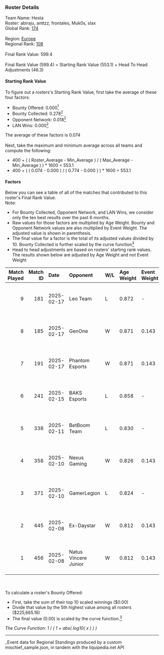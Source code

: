 ### Roster Details<br />
Team Name: Hesta<br />
Roster: abiraju, anttzz, frontales, Muk0s, slax<br />
Global Rank: [174](../../standings_global_2025_04_07.md)<br />
<br />
Region: [Europe]( ../../standings_europe_2025_04_07.md)<br />
Regional Rank: [108]( ../../standings_europe_2025_04_07.md)<br />
<br />
Final Rank Value:  599.4<br />
<br />
Final Rank Value (599.4) = Starting Rank Value (553.1) + Head To Head Adjustments (46.3)<br />

#### Starting Rank Value<br />
To figure out a rosters's Starting Rank Value, first take the average of these four factors:<br />
- Bounty Offered: 0.000[<sup>1</sup>](#table2)
- Bounty Collected: 0.278[<sup>2</sup>](#table1)
- Opponent Network: 0.018[<sup>2</sup>](#table1)
- LAN Wins: 0.000[<sup>2</sup>](#table1)

The average of these factors is 0.074<br />
<br />
Next, take the maximum and minimum average across all teams and compute the following:<br />
- 400 + ( ( Roster_Average - Min_Average ) / ( Max_Average - Min_Average ) ) * 1600 = 553.1
- 400 + ( ( 0.074 - 0.000 ) / ( 0.774 - 0.000 ) ) * 1600 = 553.1


#### Factors<br />
Below you can see a table of all of the matches that contributed to this roster's Final Rank Value.<br />
Note:<br />

- For Bounty Collected, Opponent Network, and LAN Wins, we consider only the ten best results over the past 6 months.
- Raw values for those factors are multiplied by Age Weight. Bounty and Opponent Network values are also multiplied by Event Weight. The adjusted value is shown in parenthesis.
- The final value for a factor is the total of its adjusted values divided by 10. Bounty Collected is further scaled by the curve function[<sup>3</sup>](#curveFunction)
- Head to head adjustments are based on rosters' starting rank values. The results shown below are adjusted by Age Weight and not Event Weight
<span id="table1"></span><br />


| Match Played | Match ID | Date       | Opponent             | W/L | Age Weight | Event Weight | Bounty Collected | Opponent Network | LAN Wins  | H2H Adj. | Roster                                  |
| -: | -: | :- | :- | :- | :- | :- | :- | :- | :- | -: | :- |
|            9 |      181 | 2025-02-17 | Leo Team             | L   | 0.872      | -            | -                | -                | -         |    -8.30 | abiraju, anttzz, frontales, Muk0s, slax |
|            8 |      185 | 2025-02-17 | GenOne               | W   | 0.871      | 0.143        | 0.007 (0.001)    | 0.362 (0.045)    | 0 (0.000) |    18.92 | abiraju, anttzz, frontales, Muk0s, slax |
|            7 |      191 | 2025-02-17 | Phantom Esports      | W   | 0.871      | 0.143        | 0.000 (0.000)    | 0.000 (0.000)    | 0 (0.000) |     7.10 | abiraju, anttzz, frontales, Muk0s, slax |
|            6 |      241 | 2025-02-15 | BAKS Esports         | L   | 0.858      | -            | -                | -                | -         |   -19.87 | abiraju, anttzz, frontales, Muk0s, slax |
|            5 |      338 | 2025-02-11 | BetBoom Team         | L   | 0.830      | -            | -                | -                | -         |    -2.99 | abiraju, anttzz, frontales, Muk0s, slax |
|            4 |      358 | 2025-02-10 | Nexus Gaming         | W   | 0.826      | 0.143        | 0.140 (0.017)    | 0.362 (0.043)    | 0 (0.000) |    22.87 | abiraju, anttzz, frontales, Muk0s, slax |
|            3 |      371 | 2025-02-10 | GamerLegion          | L   | 0.824      | -            | -                | -                | -         |    -0.14 | abiraju, anttzz, frontales, Muk0s, slax |
|            2 |      445 | 2025-02-08 | Ex-Daystar           | W   | 0.812      | 0.143        | 0.000 (0.000)    | 0.066 (0.008)    | 0 (0.000) |     7.18 | abiraju, anttzz, frontales, Muk0s, slax |
|            1 |      456 | 2025-02-08 | Natus Vincere Junior | W   | 0.812      | 0.143        | 0.068 (0.008)    | 0.744 (0.086)    | 0 (0.000) |    21.55 | abiraju, anttzz, frontales, Muk0s, slax |

<br />
<span id="table2"></span><br />
To calculate a roster's Bounty Offered:<br />

- First, take the sum of their top 10 scaled winnings ($0.00)
- Divide that value by the 5th highest value among all rosters ($225,665.16)
- The final value (0.00) is scaled by the curve function.[<sup>3</sup>](#curveFunction)

<span id="curveFunction"></span>_The Curve Function: 1 / ( 1 + abs( log10( x ) ) )_<br />

---
_Event data for Regional Standings produced by a custom mischief_sample.json, in tandem with the liquipedia.net API<br />
